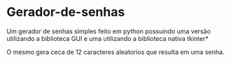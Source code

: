 # Gerador-de-senhas
 
 Um gerador de senhas simples feito em python possuindo uma versão utilizando a biblioteca GUI e uma utilizando a biblioteca nativa tkinter*
 
 O mesmo gera ceca de 12 caracteres aleatorios que resulta em uma senha.
